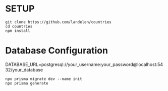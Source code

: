 # SETUP
```
git clone https://github.com/landelen/countries
cd countries
npm install
```
# Database Configuration
DATABASE_URL=postgresql://your_username:your_password@localhost:5432/your_database
```
npx prisma migrate dev --name init
npx prisma generate
```
